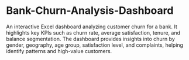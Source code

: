 # Bank-Churn-Analysis-Dashboard
An interactive Excel dashboard analyzing customer churn for a bank. It highlights key KPIs such as churn rate, average satisfaction, tenure, and balance segmentation. The dashboard provides insights into churn by gender, geography, age group, satisfaction level, and complaints, helping identify patterns and high-value customers.
